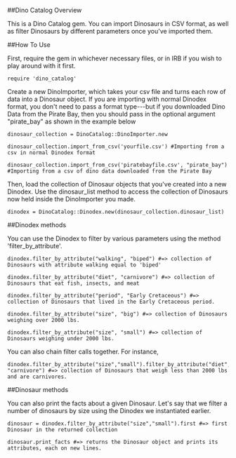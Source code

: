 ##Dino Catalog Overview

This is a Dino Catalog gem. You can import Dinosaurs in CSV format, as well as filter Dinosaurs by different parameters once you've imported them.

##How To Use

First, require the gem in whichever necessary files, or in IRB if you wish to play around with it first.

```require 'dino_catalog'```

Create a new DinoImporter, which takes your csv file and turns each row of data into a Dinosaur object. If you are importing with normal Dinodex format, you don't need to pass a format type---but if you downloaded Dino Data from the Pirate Bay, then you should pass in the optional argument "pirate_bay" as shown in the example below

```
dinosaur_collection = DinoCatalog::DinoImporter.new

dinosaur_collection.import_from_csv('yourfile.csv') #Importing from a csv in normal Dinodex format

dinosaur_collection.import_from_csv('piratebayfile.csv', "pirate_bay") #Importing from a csv of dino data downloaded from the Pirate Bay
```

Then, load the collection of Dinosaur objects that you've created into a new Dinodex. Use the dinosaur_list method to access the collection of Dinosaurs now held inside the DinoImporter you made.

```dinodex = DinoCatalog::Dinodex.new(dinosaur_collection.dinosaur_list)```

##Dinodex methods

You can use the Dinodex to filter by various parameters using the method 'filter_by_attribute'.

```
dinodex.filter_by_attribute("walking", "biped") #=> collection of Dinosaurs with attribute walking equal to 'biped'

dinodex.filter_by_attribute("diet", "carnivore") #=> collection of Dinosaurs that eat fish, insects, and meat

dinodex.filter_by_attribute("period", "Early Cretaceous") #=> collection of Dinosaurs that lived in the Early Cretaceous period.

dinodex.filter_by_attribute("size", "big") #=> collection of Dinosaurs weighing over 2000 lbs.

dinodex.filter_by_attribute("size", "small") #=> collection of Dinosaurs weighing under 2000 lbs.

```

You can also chain filter calls together. For instance,

```
dinodex.filter_by_attribute("size","small").filter_by_attribute("diet", "carnivore") #=> collection of Dinosaurs that weigh less than 2000 lbs and are carnivores.
```
##Dinosaur methods

You can also print the facts about a given Dinosaur. Let's say that we filter a number of dinosaurs by size using the Dinodex we instantiated earlier.

```
dinosaur = dinodex.filter_by_attribute("size","small").first #=> first Dinosaur in the returned collection

dinosaur.print_facts #=> returns the Dinosaur object and prints its attributes, each on new lines.
```

